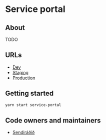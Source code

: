 # Service portal

## About

TODO

## URLs

- [Dev](https://service-portal.dev01.devland.is)
- [Staging](https://service-portal.staging01.devland.is)
- [Production](https://service-portal.island.is)

## Getting started

```bash
yarn start service-portal
```

## Code owners and maintainers

- [Sendiráðið](https://github.com/orgs/island-is/teams/sendiradid/members)
